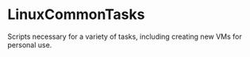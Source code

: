 # LinuxCommonTasks
Scripts necessary for a variety of tasks, including creating new VMs for personal use.
